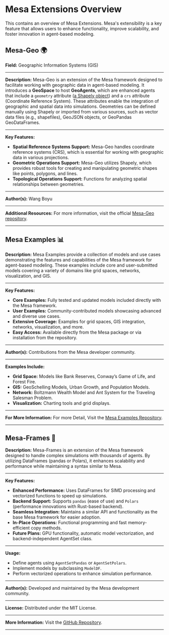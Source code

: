# Mesa Extensions Overview

This contains an overview of Mesa Extensions. Mesa's extensibility is a key feature that allows users to enhance functionality, improve scalability, and foster innovation in agent-based modeling.


## Mesa-Geo 🌍

**Field:** Geographic Information Systems (GIS)

---
**Description:**
Mesa-Geo is an extension of the Mesa framework designed to facilitate working with geographic data in agent-based modeling. It introduces a **GeoSpace** to host **GeoAgents**, which are enhanced agents that include a `geometry` attribute ([a Shapely object](https://shapely.readthedocs.io/en/latest/manual.html)) and a `crs` attribute (Coordinate Reference System). These attributes enable the integration of geographic and spatial data into simulations. Geometries can be defined manually using Shapely or imported from various sources, such as vector data files (e.g., shapefiles), GeoJSON objects, or GeoPandas GeoDataFrames.

---
**Key Features:**
- **Spatial Reference Systems Support:** Mesa-Geo handles coordinate reference systems (CRS), which is essential for working with geographic data in various projections.
- **Geometric Operations Support:** Mesa-Geo utilizes Shapely, which provides robust tools for creating and manipulating geometric shapes like points, polygons, and lines.
- **Topological Operations Support:** Functions for analyzing spatial relationships between geometries.

---
**Author(s):** Wang Boyu

---
**Additional Resources:**
For more information, visit the official [Mesa-Geo repository](https://github.com/projectmesa/mesa-geo?tab=readme-ov-file).

---

## Mesa Examples 📊

**Description:**
Mesa Examples provide a collection of models and use cases demonstrating the features and capabilities of the Mesa framework for agent-based modeling. These examples include core and user-submitted models covering a variety of domains like grid spaces, networks, visualization, and GIS.

---

**Key Features:**
- **Core Examples:** Fully tested and updated models included directly with the Mesa framework.
- **User Examples:** Community-contributed models showcasing advanced and diverse use cases.
- **Extensive Coverage:** Examples for grid spaces, GIS integration, networks, visualization, and more.
- **Easy Access:** Available directly from the Mesa package or via installation from the repository.

---

**Author(s):** Contributions from the Mesa developer community.

---

**Examples Include:**
- **Grid Space:** Models like Bank Reserves, Conway’s Game of Life, and Forest Fire.
- **GIS:** GeoSchelling Models, Urban Growth, and Population Models.
- **Network:** Boltzmann Wealth Model and Ant System for the Traveling Salesman Problem.
- **Visualization:** Charting tools and grid displays.

---

**For More Information:**
For more Detail, Visit the [Mesa Examples Repository](https://github.com/projectmesa/mesa/tree/main/mesa/examples).

---

## **Mesa-Frames** 🚀

**Description:**
Mesa-Frames is an extension of the Mesa framework designed to handle complex simulations with thousands of agents. By utilizing DataFrames (pandas or Polars), it enhances scalability and performance while maintaining a syntax similar to Mesa.

---

**Key Features:**
- **Enhanced Performance:** Uses DataFrames for SIMD processing and vectorized functions to speed up simulations.
- **Backend Support:** Supports `pandas` (ease of use) and `Polars` (performance innovations with Rust-based backend).
- **Seamless Integration:** Maintains a similar API and functionality as the base Mesa framework for easier adoption.
- **In-Place Operations:** Functional programming and fast memory-efficient copy methods.
- **Future Plans:** GPU functionality, automatic model vectorization, and backend-independent AgentSet class.

---

**Usage:**
- Define agents using `AgentSetPandas` or `AgentSetPolars`.
- Implement models by subclassing `ModelDF`.
- Perform vectorized operations to enhance simulation performance.

---

**Author(s):**
Developed and maintained by the Mesa development community.

---

**License:**
Distributed under the MIT License.

---

**More Information:**
Visit the [GitHub Repository](https://github.com/projectmesa/mesa-frames).

---
